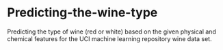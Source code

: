 # Predicting-the-wine-type
Predicting the type of wine (red or white) based on the given physical and chemical features for the UCI machine learning repository wine data set. 

